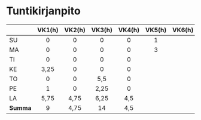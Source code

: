 # Tuntikirjanpito

|         | VK1(h)| VK2(h)| VK3(h) | VK4(h)| VK5(h)| VK6(h)| VK7(h) | VK8(h) | **Summa** |
|---------|:-----:|:-----:|:------:|:-----:|:-----:|:-----:|:------:|:------:|:---------:|
| SU      |  0    |  0    |  0     |   0   |   1   |       |        |        |           |
| MA      |  0    |  0    |  0     |   0   |   3   |       |        |        |           |
| TI      |  0    |  0    |  0     |   0   |       |       |        |        |           |
| KE      |  3,25 |  0    |  0     |   0   |       |       |        |        |           |
| TO      |  0    |  0    |  5,5   |   0   |       |       |        |        |           |
| PE      |  1    |  0    |  2,25  |   0   |       |       |        |        |           |
| LA      |  5,75 |  4,75 |  6,25  |   4,5 |       |       |        |        |           |
|**Summa**|  9    |  4,75 |  14    |   4,5 |       |       |        |        |           |
